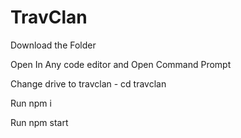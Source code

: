 # TravClan

  Download the Folder

  Open In Any code editor and Open Command Prompt

  Change drive to travclan - cd travclan

  Run npm i

  Run npm start
